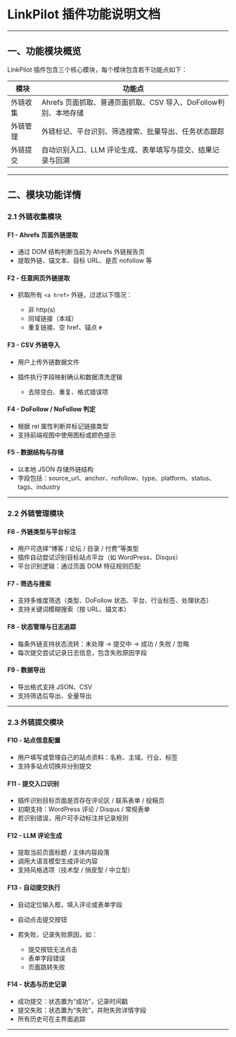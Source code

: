 # LinkPilot 插件功能说明文档

---

## 一、功能模块概览

LinkPilot 插件包含三个核心模块，每个模块包含若干功能点如下：

| 模块   | 功能点                                       |
| ---- | ----------------------------------------- |
| 外链收集 | Ahrefs 页面抓取、普通页面抓取、CSV 导入、DoFollow判别、本地存储 |
| 外链管理 | 外链标记、平台识别、筛选搜索、批量导出、任务状态跟踪                |
| 外链提交 | 自动识别入口、LLM 评论生成、表单填写与提交、结果记录与回溯           |

---

## 二、模块功能详情

### 2.1 外链收集模块

#### F1 - Ahrefs 页面外链提取

* 通过 DOM 结构判断当前为 Ahrefs 外链报告页
* 提取外链、锚文本、目标 URL、是否 nofollow 等

#### F2 - 任意网页外链提取

* 抓取所有 `<a href>` 外链，过滤以下情况：

  * 非 http(s)
  * 同域链接（本域）
  * 重复链接、空 href、锚点 `#`

#### F3 - CSV 外链导入

* 用户上传外链数据文件
* 插件执行字段映射确认和数据清洗逻辑

  * 去除空白、重复、格式错误项

#### F4 - DoFollow / NoFollow 判定

* 根据 rel 属性判断并标记链接类型
* 支持前端视图中使用图标或颜色提示

#### F5 - 数据结构与存储

* 以本地 JSON 存储外链结构
* 字段包括：source\_url、anchor、nofollow、type、platform、status、tags、industry

---

### 2.2 外链管理模块

#### F6 - 外链类型与平台标注

* 用户可选择“博客 / 论坛 / 目录 / 付费”等类型
* 插件自动尝试识别目标站点平台（如 WordPress、Disqus）
* 平台识别逻辑：通过页面 DOM 特征规则匹配

#### F7 - 筛选与搜索

* 支持多维度筛选（类型、DoFollow 状态、平台、行业标签、处理状态）
* 支持关键词模糊搜索（按 URL、锚文本）

#### F8 - 状态管理与日志追踪

* 每条外链支持状态流转：未处理 → 提交中 → 成功 / 失败 / 忽略
* 每次提交尝试记录日志信息，包含失败原因字段

#### F9 - 数据导出

* 导出格式支持 JSON、CSV
* 支持筛选后导出、全量导出

---

### 2.3 外链提交模块

#### F10 - 站点信息配置

* 用户填写或管理自己的站点资料：名称、主域、行业、标签
* 支持多站点切换并分别提交

#### F11 - 提交入口识别

* 插件识别目标页面是否存在评论区 / 联系表单 / 投稿页
* 初期支持：WordPress 评论 / Disqus / 常规表单
* 若识别错误，用户可手动标注并记录规则

#### F12 - LLM 评论生成

* 提取当前页面标题 / 主体内容段落
* 调用大语言模型生成评论内容
* 支持风格选项（技术型 / 俏皮型 / 中立型）

#### F13 - 自动提交执行

* 自动定位输入框，填入评论或表单字段
* 自动点击提交按钮
* 若失败，记录失败原因，如：

  * 提交按钮无法点击
  * 表单字段错误
  * 页面跳转失败

#### F14 - 状态与历史记录

* 成功提交：状态置为“成功”，记录时间戳
* 提交失败：状态置为“失败”，并附失败详情字段
* 所有历史可在主界面追踪

---